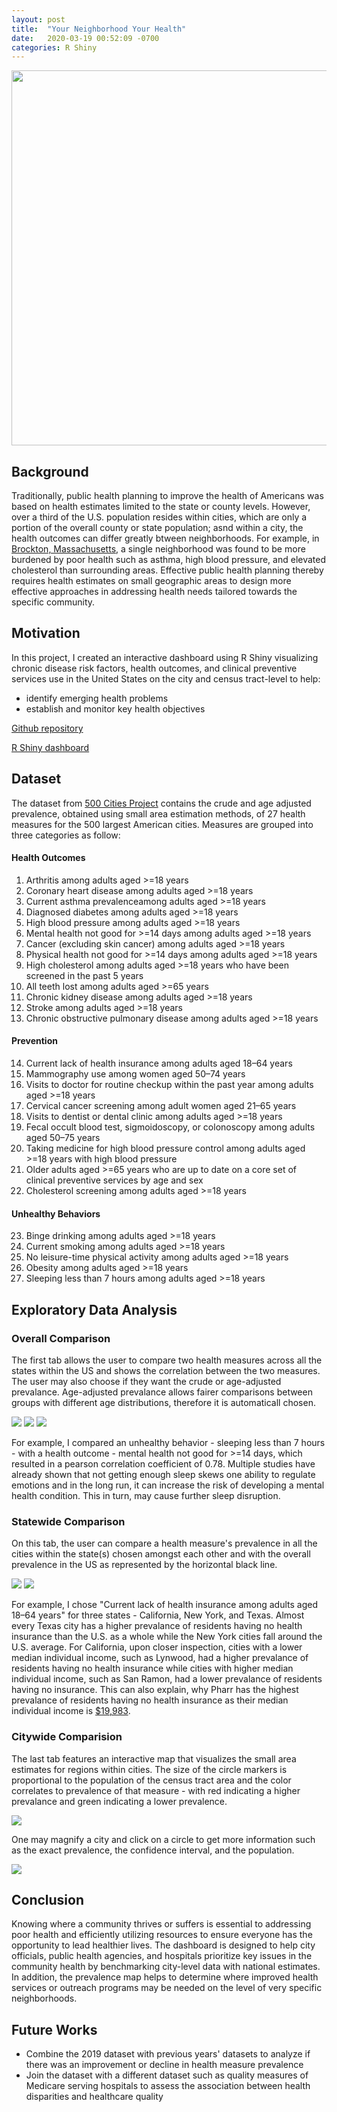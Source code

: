 ```yaml
---
layout: post
title:  "Your Neighborhood Your Health"
date:   2020-03-19 00:52:09 -0700
categories: R Shiny
---
```


<img src="{{site.baseurl}}/images/500-cities-logo.png?raw=true" width="600"/>

## Background
Traditionally, public health planning to improve the health of Americans was based on health estimates limited to the state or county levels. However, over a third of the U.S. population resides within cities, which are only a portion of the overall county or state population; asnd within a city, the health outcomes can differ greatly btween neighborhoods. For example, in [Brockton, Massachusetts](https://www.rwjf.org/en/blog/2017/02/the_500_cities_proje.html), a single neighborhood was found to be more burdened by poor health such as asthma, high blood pressure, and elevated cholesterol than surrounding areas. Effective public health planning thereby requires health estimates on small geographic areas to design more effective approaches in addressing health needs tailored towards the specific community.

## Motivation
In this project, I created an interactive dashboard using R Shiny visualizing chronic disease risk factors, health outcomes, and clinical preventive services use in the United States on the city and census tract-level to help:
- identify emerging health problems 
- establish and monitor key health objectives

[Github repository](https://github.com/ely1293/R-Shiny-500-Cities-Dashboard)

[R Shiny dashboard](https://elyang.shinyapps.io/500-Cities-Health-Measures/)

## Dataset
The dataset from [500 Cities Project](https://www.cdc.gov/places/about/500-cities-2016-2019/index.html) contains the crude and age adjusted prevalence, obtained using small area estimation methods, of 27 health measures for the 500 largest American cities. Measures are grouped into three categories as follow:

#### Health Outcomes
1. Arthritis among adults aged >=18 years
2. Coronary heart disease among adults aged >=18 years
3. Current asthma prevalenceamong adults aged >=18 years
4. Diagnosed diabetes among adults aged >=18 years
5. High blood pressure among adults aged >=18 years
6. Mental health not good for >=14 days among adults aged >=18 years
7. Cancer (excluding skin cancer) among adults aged >=18 years
8. Physical health not good for >=14 days among adults aged >=18 years
9. High cholesterol among adults aged >=18 years who have been screened in the past 5 years
10. All teeth lost among adults aged >=65 years
11. Chronic kidney disease among adults aged >=18 years
12. Stroke among adults aged >=18 years
13. Chronic obstructive pulmonary disease among adults aged >=18 years

#### Prevention
14. Current lack of health insurance among adults aged 18–64 years
15. Mammography use among women aged 50–74 years
16. Visits to doctor for routine checkup within the past year among adults aged >=18 years
17. Cervical cancer screening among adult women aged 21–65 years
18. Visits to dentist or dental clinic among adults aged >=18 years
19. Fecal occult blood test, sigmoidoscopy, or colonoscopy among adults aged 50–75 years
20. Taking medicine for high blood pressure control among adults aged >=18 years with high blood pressure
21. Older adults aged >=65 years who are up to date on a core set of clinical preventive services by age and sex
22. Cholesterol screening among adults aged >=18 years

#### Unhealthy Behaviors
23. Binge drinking among adults aged >=18 years
24. Current smoking among adults aged >=18 years
25. No leisure-time physical activity among adults aged >=18 years
26. Obesity among adults aged >=18 years
27. Sleeping less than 7 hours among adults aged >=18 years

## Exploratory Data Analysis

### Overall Comparison
The first tab allows the user to compare two health measures across all the states within the US and shows the correlation between the two measures. The user may also choose if they want the crude or age-adjusted prevalance. Age-adjusted prevalance allows fairer comparisons between groups with different age distributions, therefore it is automaticall chosen. 

<img src="{{site.baseurl}}/images/project1/select_overall.png?raw=true"/>

<img src="{{site.baseurl}}/images/project1/US_measure.png?raw=true"/>
<img src="{{site.baseurl}}/images/project1/scatterplot_measures.png?raw=true"/>

For example, I compared an unhealthy behavior - sleeping less than 7 hours - with a health outcome - mental health not good for >=14 days, which resulted in a pearson correlation coefficient of 0.78. Multiple studies have already shown that not getting enough sleep skews one ability to regulate emotions and in the long run, it can increase the risk of developing a mental health condition. This in turn, may cause further sleep disruption. 

### Statewide Comparison
On this tab, the user can compare a health measure's prevalence in all the cities within the state(s) chosen amongst each other and with the overall prevalence in the US as represented by the horizontal black line.

<img src="{{site.baseurl}}/images/project1/select_statewide.png?raw=true"/>
<img src="{{site.baseurl}}/images/project1/state_measures.png?raw=true"/>

For example, I chose "Current lack of health insurance among adults aged 18–64 years" for three states - California, New York, and Texas. Almost every Texas city has a higher prevalance of residents having no health insurance than the U.S. as a whole while the New York cities fall around the U.S. average. For California, upon closer inspection, cities with a lower median individual income, such as Lynwood, had a higher prevalance of residents having no health insurance while cities with higher median individual income, such as San Ramon, had a lower prevalance of residents having no insurance. This can also explain, why Pharr has the highest prevalance of residents having no health insurance as their median individual income is [$19,983](https://datacommons.org/place/geoId/4857200?utm_medium=explore&mprop=income&popt=Person&cpv=age%2CYears15Onwards&hl=en).

### Citywide Comparision
The last tab features an interactive map that visualizes the small area estimates for regions within cities. The size of the circle markers is proportional to the population of the census tract area and the color correlates to prevalence of that measure - with red indicating a higher prevalance and green indicating a lower prevalence. 

<img src="{{site.baseurl}}/images/project1/citywide_measure.png?raw=true"/>

One may magnify a city and click on a circle to get more information such as the exact prevalence, the confidence interval, and the population.  

<img src="{{site.baseurl}}/images/project1/california_lynwood.png?raw=true"/>

## Conclusion
Knowing where a community thrives or suffers is essential to addressing poor health and efficiently utilizing resources to ensure everyone has the opportunity to lead healthier lives. The dashboard is designed to help city officials, public health agencies, and hospitals prioritize key issues in the community health by benchmarking city-level data with national estimates. In addition, the prevalence map helps to determine where improved health services or outreach programs may be needed on the level of very specific neighborhoods.

## Future Works
- Combine the 2019 dataset with previous years' datasets to analyze if there was an improvement or decline in health measure prevalence 
- Join the dataset with a different dataset such as quality measures of Medicare serving hospitals to assess the association between health disparities and healthcare quality
